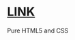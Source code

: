 # [LINK](https://crasher746.github.io/iphone-box-animated-mockup/ "pixel-button-hover-animation-effects")
Pure HTML5 and CSS
